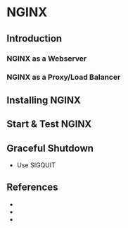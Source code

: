 # NGINX
## Introduction

### NGINX as a Webserver

### NGINX as a Proxy/Load Balancer

## Installing NGINX

## Start & Test NGINX

## Graceful Shutdown
- Use SIGQUIT

## References
- [](http://nginx.org/en/linux_packages.html)
- [](https://www.nginx.com/resources/wiki/start/topics/tutorials/commandline/)
- [](http://nginx.org/en/docs/control.html)